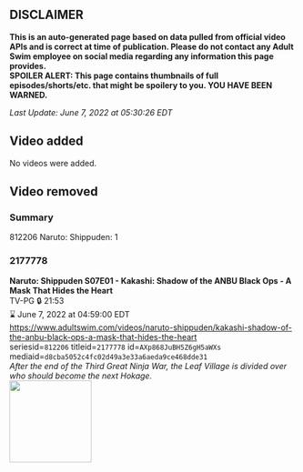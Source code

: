 ## DISCLAIMER
**This is an auto-generated page based on data pulled from official video APIs and is correct at time of publication. Please do not contact any Adult Swim employee on social media regarding any information this page provides.**  
**SPOILER ALERT: This page contains thumbnails of full episodes/shorts/etc. that might be spoilery to you. YOU HAVE BEEN WARNED.**  

_Last Update: June 7, 2022 at 05:30:26 EDT_
## Video added
No videos were added.  
## Video removed
### Summary
812206 Naruto: Shippuden: 1  
### 2177778
**Naruto: Shippuden S07E01 - Kakashi: Shadow of the ANBU Black Ops - A Mask That Hides the Heart**  
TV-PG 🔒 21:53  
⌛ June 7, 2022 at 04:59:00 EDT  
https://www.adultswim.com/videos/naruto-shippuden/kakashi-shadow-of-the-anbu-black-ops-a-mask-that-hides-the-heart  
seriesid=`812206` titleid=`2177778` id=`AXp868JuBH5Z6gH5aWXs` mediaid=`d8cba5052c4fc02d49a3e33a6aeda9ce468dde31`  
_After the end of the Third Great Ninja War, the Leaf Village is divided over who should become the next Hokage._  
<a href="https://media.cdn.adultswim.com/uploads/20210709/thumbnails/2_2179111493-NarutoShippuden_349_KakashiShadowOfTheANBUBlackOpsAMaskThatHidesTheHeart.png"><img src="https://media.cdn.adultswim.com/uploads/20210709/thumbnails/2_2179111493-NarutoShippuden_349_KakashiShadowOfTheANBUBlackOpsAMaskThatHidesTheHeart.png" height="144px" /></a>
